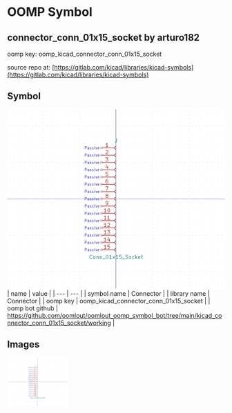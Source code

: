 # OOMP Symbol  
## connector_conn_01x15_socket  by arturo182  
  
oomp key: oomp_kicad_connector_conn_01x15_socket  
  
source repo at: [https://gitlab.com/kicad/libraries/kicad-symbols](https://gitlab.com/kicad/libraries/kicad-symbols)  
## Symbol  
  
[![working.png](working_600.png)](working.png)  
| name | value | 
| --- | --- | 
| symbol name | Connector | 
| library name | Connector | 
| oomp key | oomp_kicad_connector_conn_01x15_socket | 
| oomp bot github | https://github.com/oomlout/oomlout_oomp_symbol_bot/tree/main/kicad_connector_conn_01x15_socket/working | 
## Images  
  
[![working.png](working_140.png)](working.png)  
